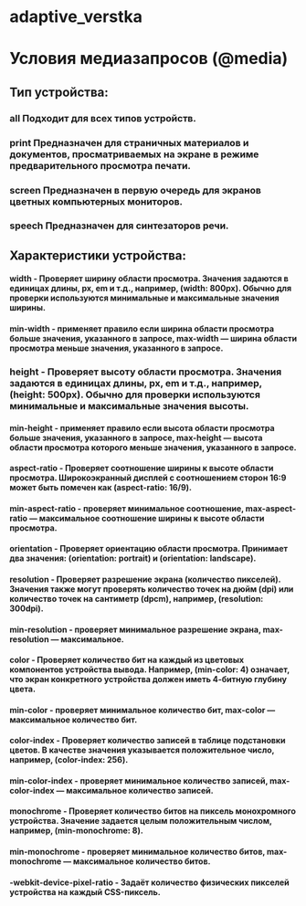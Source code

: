﻿# adaptive_verstka
# Условия медиазапросов (@media)

## Тип устройства:
### all 	Подходит для всех типов устройств.
### print 	Предназначен для страничных материалов и документов, просматриваемых на экране в режиме предварительного просмотра печати.
### screen 	Предназначен в первую очередь для экранов цветных компьютерных мониторов.
### speech 	Предназначен для синтезаторов речи.

## Характеристики устройства:
#### width 	 - Проверяет ширину области просмотра. Значения задаются в единицах длины, px, em и т.д., например, (width: 800px). Обычно для проверки используются минимальные и максимальные значения ширины.
#### min-width - применяет правило если ширина области просмотра больше значения, указанного в запросе, max-width — ширина области просмотра меньше значения, указанного в запросе.
### height 	 - Проверяет высоту области просмотра. Значения задаются в единицах длины, px, em и т.д., например, (height: 500px). Обычно для проверки используются минимальные и максимальные значения высоты.
#### min-height - применяет правило если высота области просмотра больше значения, указанного в запросе, max-height — высота области просмотра которого меньше значения, указанного в запросе.
#### aspect-ratio 	- Проверяет соотношение ширины к высоте области просмотра. Широкоэкранный дисплей с соотношением сторон 16:9 может быть помечен как (aspect-ratio: 16/9).
#### min-aspect-ratio - проверяет минимальное соотношение, max-aspect-ratio — максимальное соотношение ширины к высоте области просмотра.
#### orientation 	- Проверяет ориентацию области просмотра. Принимает два значения: (orientation: portrait) и (orientation: landscape).
#### resolution 	- Проверяет разрешение экрана (количество пикселей). Значения также могут проверять количество точек на дюйм (dpi) или количество точек на сантиметр (dpcm), например, (resolution: 300dpi).
#### min-resolution - проверяет минимальное разрешение экрана, max-resolution — максимальное.
#### color 	- Проверяет количество бит на каждый из цветовых компонентов устройства вывода. Например, (min-color: 4) означает, что экран конкретного устройства должен иметь 4-битную глубину цвета.
#### min-color - проверяет минимальное количество бит, max-color — максимальное количество бит.
#### color-index 	- Проверяет количество записей в таблице подстановки цветов. В качестве значения указывается положительное число, например, (color-index: 256).
#### min-color-index - проверяет минимальное количество записей, max-color-index — максимальное количество записей.
#### monochrome 	- Проверяет количество битов на пиксель монохромного устройства. Значение задается целым положительным числом, например, (min-monochrome: 8).
#### min-monochrome - проверяет минимальное количество битов, max-monochrome — максимальное количество битов.
#### -webkit-device-pixel-ratio 	- Задаёт количество физических пикселей устройства на каждый CSS-пиксель.
